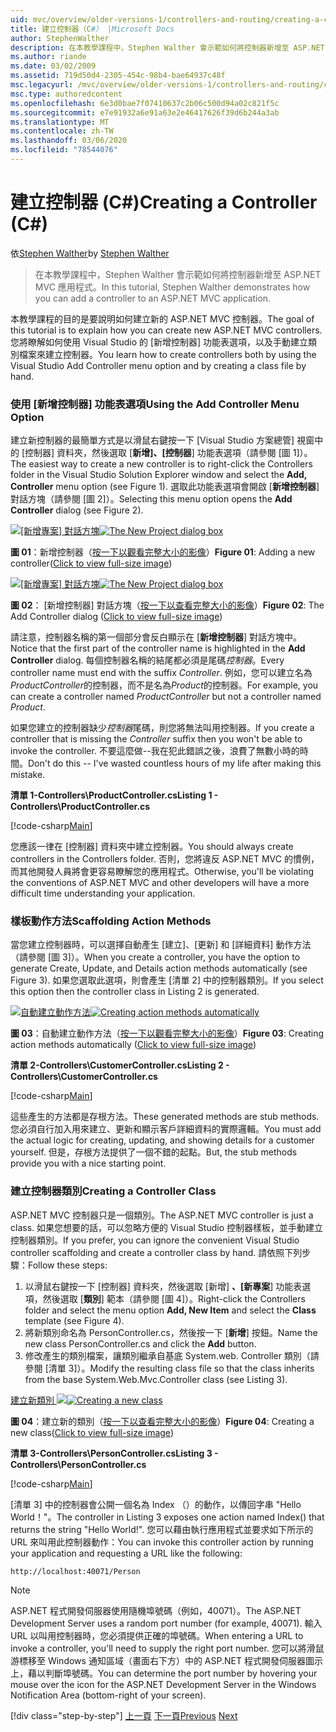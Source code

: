 ```yaml
---
uid: mvc/overview/older-versions-1/controllers-and-routing/creating-a-controller-cs
title: 建立控制器（C#） |Microsoft Docs
author: StephenWalther
description: 在本教學課程中，Stephen Walther 會示範如何將控制器新增至 ASP.NET MVC 應用程式。
ms.author: riande
ms.date: 03/02/2009
ms.assetid: 719d50d4-2305-454c-98b4-bae64937c48f
msc.legacyurl: /mvc/overview/older-versions-1/controllers-and-routing/creating-a-controller-cs
msc.type: authoredcontent
ms.openlocfilehash: 6e3d0bae7f07410637c2b06c500d94a02c821f5c
ms.sourcegitcommit: e7e91932a6e91a63e2e46417626f39d6b244a3ab
ms.translationtype: MT
ms.contentlocale: zh-TW
ms.lasthandoff: 03/06/2020
ms.locfileid: "78544076"
---
```

# <a name="creating-a-controller-c"></a><span data-ttu-id="14f69-103">建立控制器 (C#)</span><span class="sxs-lookup"><span data-stu-id="14f69-103">Creating a Controller (C#)</span></span>

<span data-ttu-id="14f69-104">依[Stephen Walther](https://github.com/StephenWalther)</span><span class="sxs-lookup"><span data-stu-id="14f69-104">by [Stephen Walther](https://github.com/StephenWalther)</span></span>

> <span data-ttu-id="14f69-105">在本教學課程中，Stephen Walther 會示範如何將控制器新增至 ASP.NET MVC 應用程式。</span><span class="sxs-lookup"><span data-stu-id="14f69-105">In this tutorial, Stephen Walther demonstrates how you can add a controller to an ASP.NET MVC application.</span></span>

<span data-ttu-id="14f69-106">本教學課程的目的是要說明如何建立新的 ASP.NET MVC 控制器。</span><span class="sxs-lookup"><span data-stu-id="14f69-106">The goal of this tutorial is to explain how you can create new ASP.NET MVC controllers.</span></span> <span data-ttu-id="14f69-107">您將瞭解如何使用 Visual Studio 的 [新增控制器] 功能表選項，以及手動建立類別檔案來建立控制器。</span><span class="sxs-lookup"><span data-stu-id="14f69-107">You learn how to create controllers both by using the Visual Studio Add Controller menu option and by creating a class file by hand.</span></span>

### <a name="using-the-add-controller-menu-option"></a><span data-ttu-id="14f69-108">使用 [新增控制器] 功能表選項</span><span class="sxs-lookup"><span data-stu-id="14f69-108">Using the Add Controller Menu Option</span></span>

<span data-ttu-id="14f69-109">建立新控制器的最簡單方式是以滑鼠右鍵按一下 [Visual Studio 方案總管] 視窗中的 [控制器] 資料夾，然後選取 [**新增]、[控制器**] 功能表選項（請參閱 [圖 1]）。</span><span class="sxs-lookup"><span data-stu-id="14f69-109">The easiest way to create a new controller is to right-click the Controllers folder in the Visual Studio Solution Explorer window and select the **Add, Controller** menu option (see Figure 1).</span></span> <span data-ttu-id="14f69-110">選取此功能表選項會開啟 [**新增控制器**] 對話方塊（請參閱 [圖 2]）。</span><span class="sxs-lookup"><span data-stu-id="14f69-110">Selecting this menu option opens the **Add Controller** dialog (see Figure 2).</span></span>

<span data-ttu-id="14f69-111">[![[新增專案] 對話方塊](creating-a-controller-cs/_static/image1.jpg)](creating-a-controller-cs/_static/image1.png)</span><span class="sxs-lookup"><span data-stu-id="14f69-111">[![The New Project dialog box](creating-a-controller-cs/_static/image1.jpg)](creating-a-controller-cs/_static/image1.png)</span></span>

<span data-ttu-id="14f69-112">**圖 01**：新增控制器（[按一下以觀看完整大小的影像](creating-a-controller-cs/_static/image2.png)）</span><span class="sxs-lookup"><span data-stu-id="14f69-112">**Figure 01**: Adding a new controller([Click to view full-size image](creating-a-controller-cs/_static/image2.png))</span></span>

<span data-ttu-id="14f69-113">[![[新增專案] 對話方塊](creating-a-controller-cs/_static/image2.jpg)](creating-a-controller-cs/_static/image3.png)</span><span class="sxs-lookup"><span data-stu-id="14f69-113">[![The New Project dialog box](creating-a-controller-cs/_static/image2.jpg)](creating-a-controller-cs/_static/image3.png)</span></span>

<span data-ttu-id="14f69-114">**圖 02**： [新增控制器] 對話方塊（[按一下以查看完整大小的影像](creating-a-controller-cs/_static/image4.png)）</span><span class="sxs-lookup"><span data-stu-id="14f69-114">**Figure 02**: The Add Controller dialog ([Click to view full-size image](creating-a-controller-cs/_static/image4.png))</span></span>

<span data-ttu-id="14f69-115">請注意，控制器名稱的第一個部分會反白顯示在 [**新增控制器**] 對話方塊中。</span><span class="sxs-lookup"><span data-stu-id="14f69-115">Notice that the first part of the controller name is highlighted in the **Add Controller** dialog.</span></span> <span data-ttu-id="14f69-116">每個控制器名稱的結尾都必須是尾碼*控制器*。</span><span class="sxs-lookup"><span data-stu-id="14f69-116">Every controller name must end with the suffix *Controller*.</span></span> <span data-ttu-id="14f69-117">例如，您可以建立名為*ProductController*的控制器，而不是名為*Product*的控制器。</span><span class="sxs-lookup"><span data-stu-id="14f69-117">For example, you can create a controller named *ProductController* but not a controller named *Product*.</span></span>

<span data-ttu-id="14f69-118">如果您建立的控制器缺少*控制器*尾碼，則您將無法叫用控制器。</span><span class="sxs-lookup"><span data-stu-id="14f69-118">If you create a controller that is missing the *Controller* suffix then you won't be able to invoke the controller.</span></span> <span data-ttu-id="14f69-119">不要這麼做--我在犯此錯誤之後，浪費了無數小時的時間。</span><span class="sxs-lookup"><span data-stu-id="14f69-119">Don't do this -- I've wasted countless hours of my life after making this mistake.</span></span>

<span data-ttu-id="14f69-120">**清單 1-Controllers\ProductController.cs**</span><span class="sxs-lookup"><span data-stu-id="14f69-120">**Listing 1 - Controllers\ProductController.cs**</span></span>

[!code-csharp[Main](creating-a-controller-cs/samples/sample1.cs)]

<span data-ttu-id="14f69-121">您應該一律在 [控制器] 資料夾中建立控制器。</span><span class="sxs-lookup"><span data-stu-id="14f69-121">You should always create controllers in the Controllers folder.</span></span> <span data-ttu-id="14f69-122">否則，您將違反 ASP.NET MVC 的慣例，而其他開發人員將會更容易瞭解您的應用程式。</span><span class="sxs-lookup"><span data-stu-id="14f69-122">Otherwise, you'll be violating the conventions of ASP.NET MVC and other developers will have a more difficult time understanding your application.</span></span>

### <a name="scaffolding-action-methods"></a><span data-ttu-id="14f69-123">樣板動作方法</span><span class="sxs-lookup"><span data-stu-id="14f69-123">Scaffolding Action Methods</span></span>

<span data-ttu-id="14f69-124">當您建立控制器時，可以選擇自動產生 [建立]、[更新] 和 [詳細資料] 動作方法（請參閱 [圖 3]）。</span><span class="sxs-lookup"><span data-stu-id="14f69-124">When you create a controller, you have the option to generate Create, Update, and Details action methods automatically (see Figure 3).</span></span> <span data-ttu-id="14f69-125">如果您選取此選項，則會產生 [清單 2] 中的控制器類別。</span><span class="sxs-lookup"><span data-stu-id="14f69-125">If you select this option then the controller class in Listing 2 is generated.</span></span>

<span data-ttu-id="14f69-126">[![自動建立動作方法](creating-a-controller-cs/_static/image3.jpg)](creating-a-controller-cs/_static/image5.png)</span><span class="sxs-lookup"><span data-stu-id="14f69-126">[![Creating action methods automatically](creating-a-controller-cs/_static/image3.jpg)](creating-a-controller-cs/_static/image5.png)</span></span>

<span data-ttu-id="14f69-127">**圖 03**：自動建立動作方法（[按一下以觀看完整大小的影像](creating-a-controller-cs/_static/image6.png)）</span><span class="sxs-lookup"><span data-stu-id="14f69-127">**Figure 03**: Creating action methods automatically ([Click to view full-size image](creating-a-controller-cs/_static/image6.png))</span></span>

<span data-ttu-id="14f69-128">**清單 2-Controllers\CustomerController.cs**</span><span class="sxs-lookup"><span data-stu-id="14f69-128">**Listing 2 - Controllers\CustomerController.cs**</span></span>

[!code-csharp[Main](creating-a-controller-cs/samples/sample2.cs)]

<span data-ttu-id="14f69-129">這些產生的方法都是存根方法。</span><span class="sxs-lookup"><span data-stu-id="14f69-129">These generated methods are stub methods.</span></span> <span data-ttu-id="14f69-130">您必須自行加入用來建立、更新和顯示客戶詳細資料的實際邏輯。</span><span class="sxs-lookup"><span data-stu-id="14f69-130">You must add the actual logic for creating, updating, and showing details for a customer yourself.</span></span> <span data-ttu-id="14f69-131">但是，存根方法提供了一個不錯的起點。</span><span class="sxs-lookup"><span data-stu-id="14f69-131">But, the stub methods provide you with a nice starting point.</span></span>

### <a name="creating-a-controller-class"></a><span data-ttu-id="14f69-132">建立控制器類別</span><span class="sxs-lookup"><span data-stu-id="14f69-132">Creating a Controller Class</span></span>

<span data-ttu-id="14f69-133">ASP.NET MVC 控制器只是一個類別。</span><span class="sxs-lookup"><span data-stu-id="14f69-133">The ASP.NET MVC controller is just a class.</span></span> <span data-ttu-id="14f69-134">如果您想要的話，可以忽略方便的 Visual Studio 控制器樣板，並手動建立控制器類別。</span><span class="sxs-lookup"><span data-stu-id="14f69-134">If you prefer, you can ignore the convenient Visual Studio controller scaffolding and create a controller class by hand.</span></span> <span data-ttu-id="14f69-135">請依照下列步驟：</span><span class="sxs-lookup"><span data-stu-id="14f69-135">Follow these steps:</span></span>

1. <span data-ttu-id="14f69-136">以滑鼠右鍵按一下 [控制器] 資料夾，然後選取 [新增] **、[新專案**] 功能表選項，然後選取 [**類別**] 範本（請參閱 [圖 4]）。</span><span class="sxs-lookup"><span data-stu-id="14f69-136">Right-click the Controllers folder and select the menu option **Add, New Item** and select the **Class** template (see Figure 4).</span></span>
2. <span data-ttu-id="14f69-137">將新類別命名為 PersonController.cs，然後按一下 [**新增**] 按鈕。</span><span class="sxs-lookup"><span data-stu-id="14f69-137">Name the new class PersonController.cs and click the **Add** button.</span></span>
3. <span data-ttu-id="14f69-138">修改產生的類別檔案，讓類別繼承自基底 System.web. Controller 類別（請參閱 [清單 3]）。</span><span class="sxs-lookup"><span data-stu-id="14f69-138">Modify the resulting class file so that the class inherits from the base System.Web.Mvc.Controller class (see Listing 3).</span></span>

<span data-ttu-id="14f69-139">[建立新類別 ![](creating-a-controller-cs/_static/image4.jpg)](creating-a-controller-cs/_static/image7.png)</span><span class="sxs-lookup"><span data-stu-id="14f69-139">[![Creating a new class](creating-a-controller-cs/_static/image4.jpg)](creating-a-controller-cs/_static/image7.png)</span></span>

<span data-ttu-id="14f69-140">**圖 04**：建立新的類別（[按一下以查看完整大小的影像](creating-a-controller-cs/_static/image8.png)）</span><span class="sxs-lookup"><span data-stu-id="14f69-140">**Figure 04**: Creating a new class([Click to view full-size image](creating-a-controller-cs/_static/image8.png))</span></span>

<span data-ttu-id="14f69-141">**清單 3-Controllers\PersonController.cs**</span><span class="sxs-lookup"><span data-stu-id="14f69-141">**Listing 3 - Controllers\PersonController.cs**</span></span>

[!code-csharp[Main](creating-a-controller-cs/samples/sample3.cs)]

<span data-ttu-id="14f69-142">[清單 3] 中的控制器會公開一個名為 Index （）的動作，以傳回字串 "Hello World！"。</span><span class="sxs-lookup"><span data-stu-id="14f69-142">The controller in Listing 3 exposes one action named Index() that returns the string "Hello World!".</span></span> <span data-ttu-id="14f69-143">您可以藉由執行應用程式並要求如下所示的 URL 來叫用此控制器動作：</span><span class="sxs-lookup"><span data-stu-id="14f69-143">You can invoke this controller action by running your application and requesting a URL like the following:</span></span>

`http://localhost:40071/Person`

> [!NOTE]
> 
> <span data-ttu-id="14f69-144">ASP.NET 程式開發伺服器使用隨機埠號碼（例如，40071）。</span><span class="sxs-lookup"><span data-stu-id="14f69-144">The ASP.NET Development Server uses a random port number (for example, 40071).</span></span> <span data-ttu-id="14f69-145">輸入 URL 以叫用控制器時，您必須提供正確的埠號碼。</span><span class="sxs-lookup"><span data-stu-id="14f69-145">When entering a URL to invoke a controller, you'll need to supply the right port number.</span></span> <span data-ttu-id="14f69-146">您可以將滑鼠游標移至 Windows 通知區域（畫面右下方）中的 ASP.NET 程式開發伺服器圖示上，藉以判斷埠號碼。</span><span class="sxs-lookup"><span data-stu-id="14f69-146">You can determine the port number by hovering your mouse over the icon for the ASP.NET Development Server in the Windows Notification Area (bottom-right of your screen).</span></span>
> 
> [!div class="step-by-step"]
> <span data-ttu-id="14f69-147">[上一頁](adding-dynamic-content-to-a-cached-page-cs.md)
> [下一頁](creating-an-action-cs.md)</span><span class="sxs-lookup"><span data-stu-id="14f69-147">[Previous](adding-dynamic-content-to-a-cached-page-cs.md)
[Next](creating-an-action-cs.md)</span></span>
